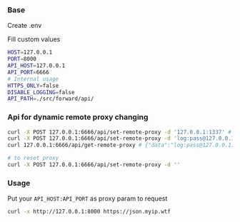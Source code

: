 ### Base

Create .env

Fill custom values
```sh
HOST=127.0.0.1
PORT=8000
API_HOST=127.0.0.1
API_PORT=6666
# Internal usage
HTTPS_ONLY=false
DISABLE_LOGGING=false
API_PATH=./src/forward/api/
```

### Api for dynamic remote proxy changing

```sh
curl -X POST 127.0.0.1:6666/api/set-remote-proxy -d '127.0.0.1:1337' # {"data":"OK"}
curl -X POST 127.0.0.1:6666/api/set-remote-proxy -d 'log:pass@127.0.0.1:1337' # {"data":"OK"}
curl 127.0.0.1:6666/api/get-remote-proxy # {"data":"log:pass@127.0.0.1:1337"}

# to reset proxy
curl -X POST 127.0.0.1:6666/api/set-remote-proxy -d ''
```

### Usage

Put your `API_HOST:API_PORT` as proxy param to request
```sh
curl -x http://127.0.0.1:8000 https://json.myip.wtf
```
